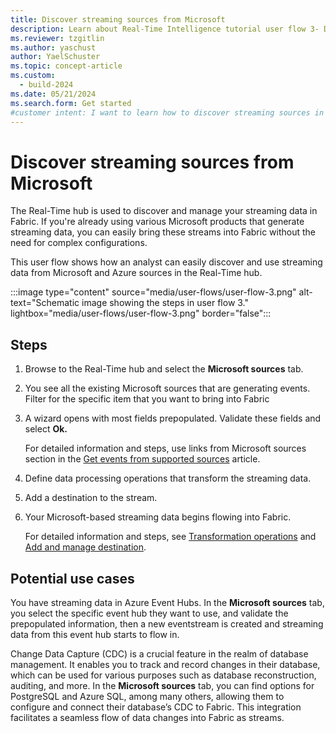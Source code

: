 ```yaml
---
title: Discover streaming sources from Microsoft
description: Learn about Real-Time Intelligence tutorial user flow 3- Discover streaming sources in Microsoft Fabric.
ms.reviewer: tzgitlin
ms.author: yaschust
author: YaelSchuster
ms.topic: concept-article
ms.custom:
  - build-2024
ms.date: 05/21/2024
ms.search.form: Get started
#customer intent: I want to learn how to discover streaming sources in Real-Time Intelligence.
---
```


# Discover streaming sources from Microsoft

The Real-Time hub is used to discover and manage your streaming data in Fabric. If you're already using various Microsoft products that generate streaming data, you can easily bring these streams into Fabric without the need for complex configurations.

This user flow shows how an analyst can easily discover and use streaming data from Microsoft and Azure sources in the Real-Time hub.

:::image type="content" source="media/user-flows/user-flow-3.png" alt-text="Schematic image showing the steps in user flow 3." lightbox="media/user-flows/user-flow-3.png" border="false":::

## Steps

1. Browse to the Real-Time hub and select the **Microsoft sources** tab.
1. You see all the existing Microsoft sources that are generating events. Filter for the specific item that you want to bring into Fabric
1. A wizard opens with most fields prepopulated. Validate these fields and select **Ok.**

    For detailed information and steps, use links from Microsoft sources section in the [Get events from supported sources](../real-time-hub/supported-sources.md) article.
1. Define data processing operations that transform the streaming data.
1. Add a destination to the stream.
1. Your Microsoft-based streaming data begins flowing into Fabric.

    For detailed information and steps, see [Transformation operations](../real-time-hub/route-events-based-on-content#supported-operations) and [Add and manage destination](../real-time-hub/add-manage-eventstream-destinations.md). 

## Potential use cases

You have streaming data in Azure Event Hubs. In the **Microsoft sources** tab, you select the specific event hub they want to use, and validate the prepopulated information, then a new eventstream is created and streaming data from this event hub starts to flow in.

Change Data Capture (CDC) is a crucial feature in the realm of database management. It enables you to track and record changes in their database, which can be used for various purposes such as database reconstruction, auditing, and more. In the **Microsoft sources** tab, you can find options for PostgreSQL and Azure SQL, among many others, allowing them to configure and connect their database’s CDC to Fabric. This integration facilitates a seamless flow of data changes into Fabric as streams.


